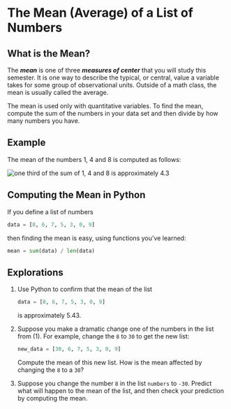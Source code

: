 # The Mean (Average) of a List of Numbers

## What is the Mean?

The ***mean*** is one of three ***measures of center*** that you will study this semester.  It is one way to describe the typical, or central, value a variable takes for some group of observational units.  Outside of a math class, the mean is usually called the average.

The mean is used only with quantitative variables.  To find the mean, compute the sum of the numbers in your data set and then divide by how many numbers you have.

## Example

The mean of the numbers 1, 4 and 8 is computed as follows:

![one third of the sum of 1, 4 and 8 is approximately 4.3](https://latex.codecogs.com/svg.latex?\tfrac{1}{3}(1+4+8)\approx%204.3)


## Computing the Mean in Python

If you define a list of numbers

```python
data = [8, 6, 7, 5, 3, 0, 9]
```

then finding the mean is easy, using functions you've learned:

<!--mean.py-->
```python
mean = sum(data) / len(data)
```

## Explorations

1. Use Python to confirm that the mean of the list 
    ```python
    data = [8, 6, 7, 5, 3, 0, 9]
    ``` 
    is approximately 5.43.

2. Suppose you make a dramatic change one of the numbers in the list from (1).  For example, change the `8` to `30` to get the new list:
    ```python
    new_data = [30, 6, 7, 5, 3, 0, 9]
    ```
   Compute the mean of this new list.  How is the mean affected by changing the `8` to a `30`?

3. Suppose you change the number `8` in the list `numbers` to `-30`.  Predict what will happen to the mean of the list, and then check your prediction by computing the mean.
